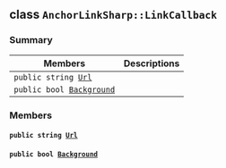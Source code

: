 ## class `AnchorLinkSharp::LinkCallback` 

### Summary

 Members                        | Descriptions                                
--------------------------------|---------------------------------------------
`public string `[`Url`](#class_anchor_link_sharp_1_1_link_callback_1a9619cd3b7a409d3733877feef572732d) | 
`public bool `[`Background`](#class_anchor_link_sharp_1_1_link_callback_1a1257345277af35dad6e3b0292889ea5e) | 

### Members

#### `public string `[`Url`](#class_anchor_link_sharp_1_1_link_callback_1a9619cd3b7a409d3733877feef572732d) 

#### `public bool `[`Background`](#class_anchor_link_sharp_1_1_link_callback_1a1257345277af35dad6e3b0292889ea5e) 

